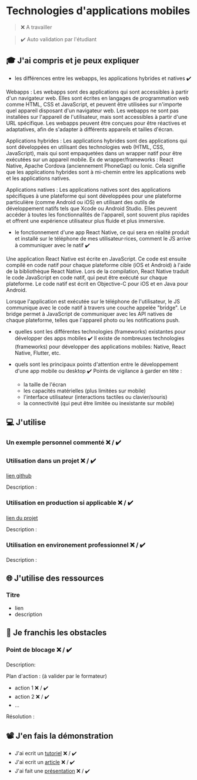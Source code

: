 # Technologies d'applications mobiles

> ❌ A travailler

> ✔️ Auto validation par l'étudiant

## 🎓 J'ai compris et je peux expliquer

- les différences entre les webapps, les applications hybrides et natives ✔️

Webapps : Les webapps sont des applications qui sont accessibles à partir d'un navigateur web. Elles sont écrites en langages de programmation web comme HTML, CSS et JavaScript, et peuvent être utilisées sur n'importe quel appareil disposant d'un navigateur web. Les webapps ne sont pas installées sur l'appareil de l'utilisateur, mais sont accessibles à partir d'une URL spécifique. Les webapps peuvent être conçues pour être réactives et adaptatives, afin de s'adapter à différents appareils et tailles d'écran.

Applications hybrides : Les applications hybrides sont des applications qui sont développées en utilisant des technologies web (HTML, CSS, JavaScript), mais qui sont empaquetées dans un wrapper natif pour être exécutées sur un appareil mobile. Ex de wrapper/frameworks : React Native, Apache Cordova (anciennement PhoneGap) ou Ionic. Cela signifie que les applications hybrides sont à mi-chemin entre les applications web et les applications natives. 

Applications natives : Les applications natives sont des applications spécifiques à une plateforme qui sont développées pour une plateforme particulière (comme Android ou iOS) en utilisant des outils de développement natifs tels que Xcode ou Android Studio. Elles peuvent accéder à toutes les fonctionnalités de l'appareil, sont souvent plus rapides et offrent une expérience utilisateur plus fluide et plus immersive.

- le fonctionnement d'une app React Native, ce qui sera en réalité produit et installé sur le téléphone de mes utilisateur·rices, comment le JS arrive à communiquer avec le natif ✔️

Une application React Native est écrite en JavaScript. Ce code est ensuite compilé en code natif pour chaque plateforme cible (iOS et Android) à l'aide de la bibliothèque React Native.
Lors de la compilation, React Native traduit le code JavaScript en code natif, qui peut être exécuté sur chaque plateforme. Le code natif est écrit en Objective-C pour iOS et en Java pour Android.

Lorsque l'application est exécutée sur le téléphone de l'utilisateur, le JS communique avec le code natif à travers une couche appelée "bridge". Le bridge permet à JavaScript de communiquer avec les API natives de chaque plateforme, telles que l'appareil photo ou les notifications push.

- quelles sont les différentes technologies (frameworks) existantes pour développer des apps mobiles ✔️
Il existe de nombreuses technologies (frameworks) pour développer des applications mobiles: Native, React Native, Flutter, etc.

- quels sont les principaux points d'attention entre le développement d'une app mobile ou desktop ✔️
Points de vigilance à garder en tête :
    - la taille de l'écran 
    - les capacités matérielles (plus limitées sur mobile)
    - l'interface utilisateur (interactions tactiles ou clavier/souris)
    - la connectivité (qui peut être limitée ou inexistante sur mobile)


## 💻 J'utilise

### Un exemple personnel commenté ❌ / ✔️

### Utilisation dans un projet ❌ / ✔️

[lien github](...)

Description :

### Utilisation en production si applicable ❌ / ✔️

[lien du projet](...)

Description :

### Utilisation en environement professionnel ❌ / ✔️

Description :

## 🌐 J'utilise des ressources

### Titre

- lien
- description

## 🚧 Je franchis les obstacles

### Point de blocage ❌ / ✔️

Description:

Plan d'action : (à valider par le formateur)

- action 1 ❌ / ✔️
- action 2 ❌ / ✔️
- ...

Résolution :

## 📽️ J'en fais la démonstration

- J'ai ecrit un [tutoriel](...) ❌ / ✔️
- J'ai ecrit un [article](...) ❌ / ✔️
- J'ai fait une [présentation](...) ❌ / ✔️
